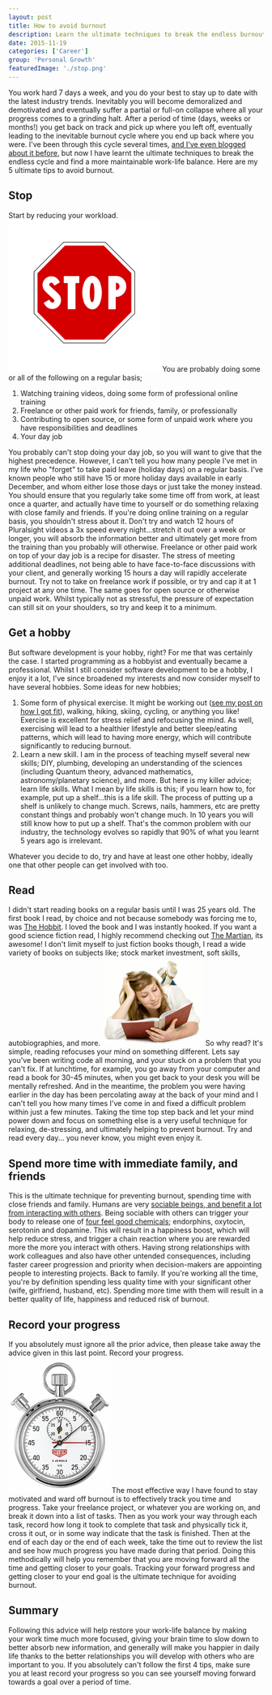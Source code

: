 ```yaml
---
layout: post
title: How to avoid burnout
description: Learn the ultimate techniques to break the endless burnout cycle and find a more maintainable work-life balance.  Here are my 5 tips to avoid burnout.
date: 2015-11-19
categories: ['Career']
group: 'Personal Growth'
featuredImage: './stop.png'
---
```


You work hard 7 days a week, and you do your best to stay up to date with the latest industry trends. Inevitably you will become demoralized and demotivated and eventually suffer a partial or full-on collapse where all your progress comes to a grinding halt. After a period of time (days, weeks or months!) you get back on track and pick up where you left off, eventually leading to the inevitable burnout cycle where you end up back where you were. I've been through this cycle several times, [and I've even blogged about it before](/career/my-learning-hangover/), but now I have learnt the ultimate techniques to break the endless cycle and find a more maintainable work-life balance. Here are my 5 ultimate tips to avoid burnout.

## Stop

Start by reducing your workload. ![Stop](stop.png) You are probably doing some or all of the following on a regular basis;

1.  Watching training videos, doing some form of professional online training
2.  Freelance or other paid work for friends, family, or professionally
3.  Contributing to open source, or some form of unpaid work where you have responsibilities and deadlines
4.  Your day job

You probably can't stop doing your day job, so you will want to give that the highest precedence. However, I can't tell you how many people I've met in my life who "forget" to take paid leave (holiday days) on a regular basis. I've known people who still have 15 or more holiday days available in early December, and whom either lose those days or just take the money instead. You should ensure that you regularly take some time off from work, at least once a quarter, and actually have time to yourself or do something relaxing with close family and friends. If you're doing online training on a regular basis, you shouldn't stress about it. Don't try and watch 12 hours of Pluralsight videos a 3x speed every night...stretch it out over a week or longer, you will absorb the information better and ultimately get more from the training than you probably will otherwise. Freelance or other paid work on top of your day job is a recipe for disaster. The stress of meeting additional deadlines, not being able to have face-to-face discussions with your client, and generally working 15 hours a day will rapidly accelerate burnout. Try not to take on freelance work if possible, or try and cap it at 1 project at any one time. The same goes for open source or otherwise unpaid work. Whilst typically not as stressful, the pressure of expectation can still sit on your shoulders, so try and keep it to a minimum.

## Get a hobby

But software development is your hobby, right? For me that was certainly the case. I started programming as a hobbyist and eventually became a professional. Whilst I still consider software development to be a hobby, I enjoy it a lot, I've since broadened my interests and now consider myself to have several hobbies. Some ideas for new hobbies;

1.  Some form of physical exercise. It might be working out ([see my post on how I got fit](/career/devs-this-is-how-i-got-fit/)), walking, hiking, skiing, cycling, or anything you like! Exercise is excellent for stress relief and refocusing the mind. As well, exercising will lead to a healthier lifestyle and better sleep/eating patterns, which will lead to having more energy, which will contribute significantly to reducing burnout.
2.  Learn a new skill. I am in the process of teaching myself several new skills; DIY, plumbing, developing an understanding of the sciences (including Quantum theory, advanced mathematics, astronomy/planetary science), and more. But here is my killer advice; learn life skills. What I mean by life skills is this; if you learn how to, for example, put up a shelf...this is a life skill. The process of putting up a shelf is unlikely to change much. Screws, nails, hammers, etc are pretty constant things and probably won't change much. In 10 years you will still know how to put up a shelf. That's the common problem with our industry, the technology evolves so rapidly that 90% of what you learnt 5 years ago is irrelevant.

Whatever you decide to do, try and have at least one other hobby, ideally one that other people can get involved with too.

## Read

I didn't start reading books on a regular basis until I was 25 years old. The first book I read, by choice and not because somebody was forcing me to, was [The Hobbit](http://www.amazon.co.uk/gp/product/0007458428/ref=as_li_tl?ie=UTF8&camp=1634&creative=6738&creativeASIN=0007458428&linkCode=as2&tag=jprecom-21). I loved the book and I was instantly hooked. If you want a good science fiction read, I highly recommend checking out [The Martian](http://www.amazon.co.uk/gp/product/1785031139/ref=as_li_tl?ie=UTF8&camp=1634&creative=6738&creativeASIN=1785031139&linkCode=as2&tag=jprecom-21), its awesome! I don't limit myself to just fiction books though, I read a wide variety of books on subjects like; stock market investment, soft skills, autobiographies, and more. ![Read](book.png) So why read? It's simple, reading refocuses your mind on something different. Lets say you've been writing code all morning, and your stuck on a problem that you can't fix. If at lunchtime, for example, you go away from your computer and read a book for 30-45 minutes, when you get back to your desk you will be mentally refreshed. And in the meantime, the problem you were having earlier in the day has been percolating away at the back of your mind and I can't tell you how many times I've come in and fixed a difficult problem within just a few minutes. Taking the time top step back and let your mind power down and focus on something else is a very useful technique for relaxing, de-stressing, and ultimately helping to prevent burnout. Try and read every day... you never know, you might even enjoy it.

## Spend more time with immediate family, and friends

This is the ultimate technique for preventing burnout, spending time with close friends and family. Humans are very [sociable beings, and benefit a lot from interacting with others](http://www.huffingtonpost.com/pascal-vrticka/human-social-development_b_3921942.html). Being sociable with others can trigger your body to release one of [four feel good chemicals](https://www.psychologies.co.uk/self/how-to-boost-your-natural-feelgood-chemicals.html); endorphins, oxytocin, serotonin and dopamine. This will result in a happiness boost, which will help reduce stress, and trigger a chain reaction where you are rewarded more the more you interact with others. Having strong relationships with work colleagues and also have other untended consequences, including faster career progression and priority when decision-makers are appointing people to interesting projects. Back to family. If you're working all the time, you're by definition spending less quality time with your significant other (wife, girlfriend, husband, etc). Spending more time with them will result in a better quality of life, happiness and reduced risk of burnout.

## Record your progress

If you absolutely must ignore all the prior advice, then please take away the advice given in this last point. Record your progress. ![Time](time.png) The most effective way I have found to stay motivated and ward off burnout is to effectively track you time and progress. Take your freelance project, or whatever you are working on, and break it down into a list of tasks. Then as you work your way through each task, record how long it took to complete that task and physically tick it, cross it out, or in some way indicate that the task is finished. Then at the end of each day or the end of each week, take the time out to review the list and see how much progress you have made during that period. Doing this methodically will help you remember that you are moving forward all the time and getting closer to your goals. Tracking your forward progress and getting closer to your end goal is the ultimate technique for avoiding burnout.

## Summary

Following this advice will help restore your work-life balance by making your work time much more focused, giving your brain time to slow down to better absorb new information, and generally will make you happier in daily life thanks to the better relationships you will develop with others who are important to you. If you absolutely can't follow the first 4 tips, make sure you at least record your progress so you can see yourself moving forward towards a goal over a period of time.
